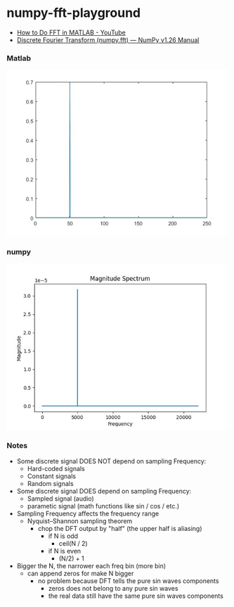 numpy-fft-playground
====================
- [How to Do FFT in MATLAB - YouTube](https://www.youtube.com/watch?v=XEbV7WfoOSE)
- [Discrete Fourier Transform (numpy.fft) — NumPy v1.26 Manual](https://numpy.org/doc/stable/reference/routines.fft.html)

### Matlab
![](./matlab/0.7_magnitude_50hz.jpg)

### numpy
![](./output.jpg)

### Notes
- Some discrete signal DOES NOT depend on sampling Frequency:
  - Hard-coded signals
  - Constant signals
  - Random signals
- Some discrete signal DOES depend on sampling Frequency:
  - Sampled signal (audio)
  - parametic signal (math functions like sin / cos / etc.)
- Sampling Frequency affects the frequency range
  - Nyquist–Shannon sampling theorem
    - chop the DFT output by "half" (the upper half is aliasing)
      - if N is odd
        - ceil(N / 2)
      - if N is even
        - (N/2) + 1
- Bigger the N, the narrower each freq bin (more bin)
  - can append zeros for make N bigger
    - no problem because DFT tells the pure sin waves components
      - zeros does not belong to any pure sin waves
      - the real data still have the same pure sin waves components
